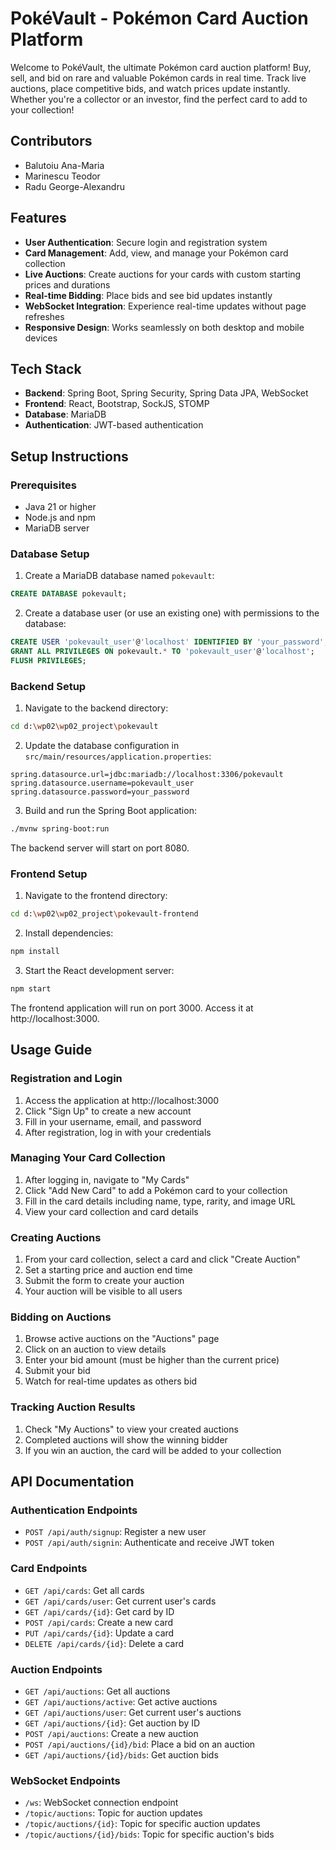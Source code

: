 # PokéVault - Pokémon Card Auction Platform

Welcome to PokéVault, the ultimate Pokémon card auction platform! Buy, sell, and bid on rare and valuable Pokémon cards in real time. Track live auctions, place competitive bids, and watch prices update instantly. Whether you're a collector or an investor, find the perfect card to add to your collection!

## Contributors

- Balutoiu Ana-Maria
- Marinescu Teodor
- Radu George-Alexandru

## Features

- **User Authentication**: Secure login and registration system
- **Card Management**: Add, view, and manage your Pokémon card collection
- **Live Auctions**: Create auctions for your cards with custom starting prices and durations
- **Real-time Bidding**: Place bids and see bid updates instantly
- **WebSocket Integration**: Experience real-time updates without page refreshes
- **Responsive Design**: Works seamlessly on both desktop and mobile devices

## Tech Stack

- **Backend**: Spring Boot, Spring Security, Spring Data JPA, WebSocket
- **Frontend**: React, Bootstrap, SockJS, STOMP
- **Database**: MariaDB
- **Authentication**: JWT-based authentication

## Setup Instructions

### Prerequisites

- Java 21 or higher
- Node.js and npm
- MariaDB server

### Database Setup

1. Create a MariaDB database named `pokevault`:

```sql
CREATE DATABASE pokevault;
```

2. Create a database user (or use an existing one) with permissions to the database:

```sql
CREATE USER 'pokevault_user'@'localhost' IDENTIFIED BY 'your_password';
GRANT ALL PRIVILEGES ON pokevault.* TO 'pokevault_user'@'localhost';
FLUSH PRIVILEGES;
```

### Backend Setup

1. Navigate to the backend directory:

```bash
cd d:\wp02\wp02_project\pokevault
```

2. Update the database configuration in `src/main/resources/application.properties`:

```properties
spring.datasource.url=jdbc:mariadb://localhost:3306/pokevault
spring.datasource.username=pokevault_user
spring.datasource.password=your_password
```

3. Build and run the Spring Boot application:

```bash
./mvnw spring-boot:run
```

The backend server will start on port 8080.

### Frontend Setup

1. Navigate to the frontend directory:

```bash
cd d:\wp02\wp02_project\pokevault-frontend
```

2. Install dependencies:

```bash
npm install
```

3. Start the React development server:

```bash
npm start
```

The frontend application will run on port 3000. Access it at http://localhost:3000.

## Usage Guide

### Registration and Login

1. Access the application at http://localhost:3000
2. Click "Sign Up" to create a new account
3. Fill in your username, email, and password
4. After registration, log in with your credentials

### Managing Your Card Collection

1. After logging in, navigate to "My Cards" 
2. Click "Add New Card" to add a Pokémon card to your collection
3. Fill in the card details including name, type, rarity, and image URL
4. View your card collection and card details

### Creating Auctions

1. From your card collection, select a card and click "Create Auction"
2. Set a starting price and auction end time
3. Submit the form to create your auction
4. Your auction will be visible to all users

### Bidding on Auctions

1. Browse active auctions on the "Auctions" page
2. Click on an auction to view details
3. Enter your bid amount (must be higher than the current price)
4. Submit your bid
5. Watch for real-time updates as others bid

### Tracking Auction Results

1. Check "My Auctions" to view your created auctions
2. Completed auctions will show the winning bidder
3. If you win an auction, the card will be added to your collection

## API Documentation

### Authentication Endpoints

- `POST /api/auth/signup`: Register a new user
- `POST /api/auth/signin`: Authenticate and receive JWT token

### Card Endpoints

- `GET /api/cards`: Get all cards
- `GET /api/cards/user`: Get current user's cards
- `GET /api/cards/{id}`: Get card by ID
- `POST /api/cards`: Create a new card
- `PUT /api/cards/{id}`: Update a card
- `DELETE /api/cards/{id}`: Delete a card

### Auction Endpoints

- `GET /api/auctions`: Get all auctions
- `GET /api/auctions/active`: Get active auctions
- `GET /api/auctions/user`: Get current user's auctions
- `GET /api/auctions/{id}`: Get auction by ID
- `POST /api/auctions`: Create a new auction
- `POST /api/auctions/{id}/bid`: Place a bid on an auction
- `GET /api/auctions/{id}/bids`: Get auction bids

### WebSocket Endpoints

- `/ws`: WebSocket connection endpoint
- `/topic/auctions`: Topic for auction updates
- `/topic/auctions/{id}`: Topic for specific auction updates
- `/topic/auctions/{id}/bids`: Topic for specific auction's bids
